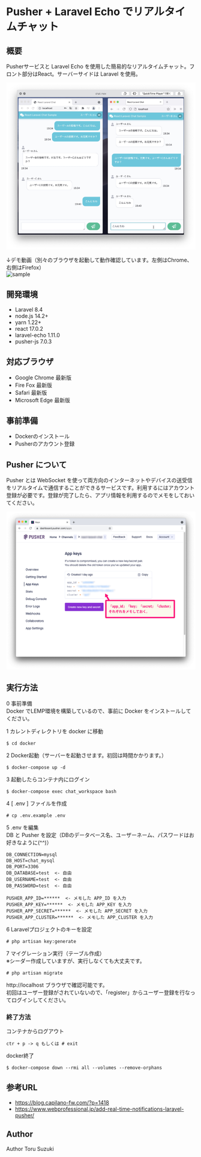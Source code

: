 # Pusher + Laravel Echo でリアルタイムチャット

## 概要
Pusherサービスと Laravel Echo を使用した簡易的なリアルタイムチャット。フロント部分はReact。サーバーサイドは Laravel を使用。

![demo](/doc/demo.png)

↓デモ動画（別々のブラウザを起動して動作確認しています。左側はChrome、右側はFirefox）  
![sample](/doc/demo2.gif)

## 開発環境
- Laravel 8.4
- node.js 14.2+
- yarn 1.22+
- react 17.0.2
- laravel-echo 1.11.0
- pusher-js 7.0.3

## 対応ブラウザ
- Google Chrome 最新版
- Fire Fox 最新版
- Safari 最新版
- Microsoft Edge 最新版  

## 事前準備
- Dockerのインストール
- Pusherのアカウント登録

## Pusher について
Pusher とは WebSocket を使って両方向のインターネットやデバイスの送受信をリアルタイムで通信することができるサービスです。利用するにはアカウント登録が必要です。登録が完了したら、アプリ情報を利用するのでメモをしておいてください。

![Pusher1](/doc/pusher1.jpg)

## 実行方法

0 事前準備  
Docker でLEMP環境を構築しているので、事前に Docker をインストールしてください。

1 カレントディレクトリを docker に移動
```
$ cd docker
```
2 Docker起動（サーバーを起動させます。初回は時間かかります。）
```
$ docker-compose up -d
```
3 起動したらコンテナ内にログイン
```
$ docker-compose exec chat_workspace bash
```
4 [ .env ] ファイルを作成
```
# cp .env.example .env
```
5 .env を編集  
DB と Pusher を設定（DBのデータベース名、ユーザーネーム、パスワードはお好きなように(^^)）
```
DB_CONNECTION=mysql
DB_HOST=chat_mysql
DB_PORT=3306
DB_DATABASE=test  <- 自由
DB_USERNAME=test  <- 自由
DB_PASSWORD=test  <- 自由

PUSHER_APP_ID=******  <- メモした APP_ID を入力
PUSHER_APP_KEY=******  <- メモした APP_KEY を入力
PUSHER_APP_SECRET=******  <- メモした APP_SECRET を入力
PUSHER_APP_CLUSTER=******  <- メモした APP_CLUSTER を入力
```
6 Laravelプロジェクトのキーを設定
```
# php artisan key:generate
```
7 マイグレーション実行（テーブル作成）  
※シーダー作成していますが、実行しなくても大丈夫です。
```
# php artisan migrate
```
http://localhost ブラウザで確認可能です。  
初回はユーザー登録がされていないので、「register」からユーザー登録を行なってログインしてください。

### 終了方法
コンテナからログアウト
```
ctr + p -> q もしくは # exit
```
docker終了
```
$ docker-compose down --rmi all --volumes --remove-orphans
```

## 参考URL
- https://blog.capilano-fw.com/?p=1418
- https://www.webprofessional.jp/add-real-time-notifications-laravel-pusher/

## Author
Author Toru Suzuki
